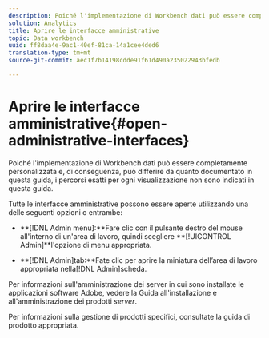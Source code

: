 ```yaml
---
description: Poiché l'implementazione di Workbench dati può essere completamente personalizzata e, di conseguenza, può differire da quanto documentato in questa guida, i percorsi esatti per ogni visualizzazione non sono indicati in questa guida.
solution: Analytics
title: Aprire le interfacce amministrative
topic: Data workbench
uuid: ff8daa4e-9ac1-40ef-81ca-14a1cee4ded6
translation-type: tm+mt
source-git-commit: aec1f7b14198cdde91f61d490a235022943bfedb

---
```



# Aprire le interfacce amministrative{#open-administrative-interfaces}

Poiché l&#39;implementazione di Workbench dati può essere completamente personalizzata e, di conseguenza, può differire da quanto documentato in questa guida, i percorsi esatti per ogni visualizzazione non sono indicati in questa guida.

Tutte le interfacce amministrative possono essere aperte utilizzando una delle seguenti opzioni o entrambe:

* **[!DNL Admin menu]:**Fare clic con il pulsante destro del mouse all&#39;interno di un&#39;area di lavoro, quindi scegliere **[!UICONTROL Admin]**l&#39;opzione di menu appropriata.

* **[!DNL Admin]tab:**Fate clic per aprire la miniatura dell’area di lavoro appropriata nella[!DNL Admin]scheda.

Per informazioni sull&#39;amministrazione dei server in cui sono installate le applicazioni software Adobe, vedere la Guida all&#39;installazione e all&#39;amministrazione dei prodotti *server*.

Per informazioni sulla gestione di prodotti specifici, consultate la guida di prodotto appropriata.
